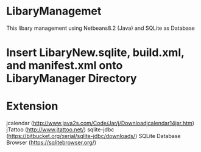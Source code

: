 # LibaryManagemet
This libary management using Netbeans8.2 (Java) and SQLite as Database

# Insert LibaryNew.sqlite, build.xml, and manifest.xml onto LibaryManager Directory

# Extension
jcalendar (http://www.java2s.com/Code/Jar/j/Downloadjcalendar14jar.htm)
jTattoo (http://www.jtattoo.net/)
sqlite-jdbc (https://bitbucket.org/xerial/sqlite-jdbc/downloads/)
SQLite Database Browser (https://sqlitebrowser.org/)
